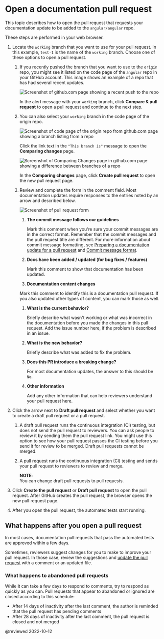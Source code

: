 # Open a documentation pull request

This topic describes how to open the pull request that requests your documentation update to be added to the `angular/angular` repo.

These steps are performed in your web browser.

1. Locate the `working` branch that you want to use for your pull request.
   In this example, `test-1` is the name of the `working` branch.
   Choose one of these options to open a pull request.

   1. If you recently pushed the branch that you want to use to the `origin` repo, you might see it listed on the code page of the `angular` repo in your GitHub account.
      This image shows an example of a repo that has had several recent updates.

      <div class="lightbox">

      <!-- Image source is found in angular/aio/src/assets/images/doc-contribute-images.sketch, in the sketch page that matches this topic's filename -->

      <img alt="Screenshot of github.com page showing a recent push to the repo" src="generated/images/guide/doc-pr-open/github-recent-push.png">

      </div>

      In the alert message with your `working` branch, click **Compare & pull request** to open a pull request and continue to the next step.

   1. You can also select your `working` branch in the code page of the origin repo.

      <div class="lightbox">

      <!-- Image source is found in angular/aio/src/assets/images/doc-contribute-images.sketch, in the sketch page that matches this topic's filename -->

      <img alt="Screenshot of code page of the origin repo from github.com page showing a branch listing from a repo" src="generated/images/guide/doc-pr-open/github-branch-view.png">

      </div>

      Click the link text in the `"This branch is"` message to open the **Comparing changes** page.

      <div class="lightbox">

      <!-- Image source is found in angular/aio/src/assets/images/doc-contribute-images.sketch, in the sketch page that matches this topic's filename -->

      <img alt="Screenshot of Comparing Changes page in github.com page showing a difference between branches of a repo" src="generated/images/guide/doc-pr-open/github-branch-diff.png">

      </div>

      In the **Comparing changes** page, click **Create pull request** to open the new pull request page.

   1. Review and complete the form in the comment field.
      Most documentation updates require responses to the entries noted by an arrow and described below.

      <div class="lightbox">

      <!-- Image source is found in angular/aio/src/assets/images/doc-contribute-images.sketch, in the sketch page that matches this topic's filename -->

      <img alt="Screenshot of pull request form" src="generated/images/guide/doc-pr-open/pr-checklist.png">

      </div>

      <!-- vale Angular.Google_We = NO -->

      1. **The commit message follows our guidelines**

         Mark this comment when you're sure your commit messages are in the correct format.
         Remember that the commit messages and the pull request title are different.
         For more information about commit message formatting, see [Preparing a documentation update for a pull request](guide/doc-pr-prep) and [Commit message format](https://github.com/angular/angular/blob/main/CONTRIBUTING.md#commit).

      1. **Docs have been added / updated (for bug fixes / features)**

         Mark this comment to show that documentation has been updated.

      1. **Documentation content changes**

      Mark this comment to identify this is a documentation pull request.
      If you also updated other types of content, you can mark those as well.

      1. **What is the current behavior?**

         Briefly describe what wasn't working or what was incorrect in the documentation before you made the changes in this pull request.
         Add the issue number here, if the problem is described in an issue.

      1. **What is the new behavior?**

         Briefly describe what was added to fix the problem.

      1. **Does this PR introduce a breaking change?**

         For most documentation updates, the answer to this should be `No`.

      1. **Other information**

         Add any other information that can help reviewers understand your pull request here.

      <!-- vale Angular.Google_We = YES -->

1. Click the arrow next to **Draft pull request** and select whether you want to create a draft pull request or a pull request.

   1. A draft pull request runs the continuous integration (CI) testing, but does not send the pull request to reviewers.
      You can ask people to review it by sending them the pull request link.
      You might use this option to see how your pull request passes the CI testing before you send it for review to be merged.
      Draft pull requests cannot be merged.

   1. A pull request runs the continuous integration (CI) testing and sends your pull request to reviewers to review and merge.

      <div class="alert is-helpful">

      **NOTE**: <br />
      You can change draft pull requests to pull requests.

      </div>

1. Click **Create the pull request** or **Draft pull request** to open the pull request.
   After GitHub creates the pull request, the browser opens the new pull request page.

1. After you open the pull request, the automated tests start running.

## What happens after you open a pull request

In most cases, documentation pull requests that pass the automated tests are approved within a few days.

Sometimes, reviewers suggest changes for you to make to improve your pull request.
In those case, review the suggestions and [update the pull request](guide/doc-pr-update) with a comment or an updated file.

### What happens to abandoned pull requests

While it can take a few days to respond to comments, try to respond as quickly as you can.
Pull requests that appear to abandoned or ignored are closed according to this schedule:

* After 14 days of inactivity after the last comment, the author is reminded that the pull request has pending comments
* After 28 days of inactivity after the last comment, the pull request is closed and not merged

<!-- links -->

<!-- external links -->

<!-- end links -->

@reviewed 2022-10-12
